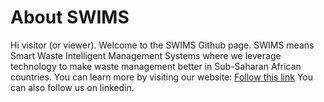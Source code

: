 # About SWIMS
Hi visitor (or viewer). Welcome to the SWIMS Github page.
SWIMS means Smart Waste Intelligent Management Systems where we leverage technology to make waste management better in Sub-Saharan African countries.
You can learn more by visiting our website: [Follow this link](https://swimssolutions.com)
You can also follow us on linkedin.
